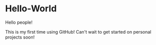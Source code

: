 # Hello-World

Hello people!

This is my first time using GitHub! Can't wait to get started on personal projects soon!
